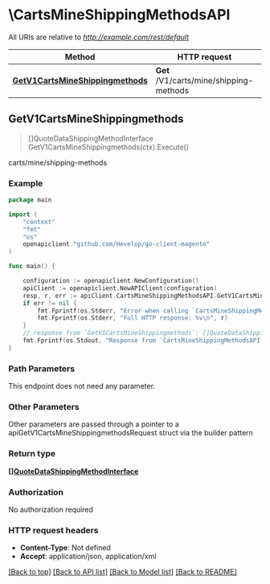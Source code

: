 # \CartsMineShippingMethodsAPI

All URIs are relative to *http://example.com/rest/default*

Method | HTTP request | Description
------------- | ------------- | -------------
[**GetV1CartsMineShippingmethods**](CartsMineShippingMethodsAPI.md#GetV1CartsMineShippingmethods) | **Get** /V1/carts/mine/shipping-methods | carts/mine/shipping-methods



## GetV1CartsMineShippingmethods

> []QuoteDataShippingMethodInterface GetV1CartsMineShippingmethods(ctx).Execute()

carts/mine/shipping-methods



### Example

```go
package main

import (
	"context"
	"fmt"
	"os"
	openapiclient "github.com/Hevelop/go-client-magento"
)

func main() {

	configuration := openapiclient.NewConfiguration()
	apiClient := openapiclient.NewAPIClient(configuration)
	resp, r, err := apiClient.CartsMineShippingMethodsAPI.GetV1CartsMineShippingmethods(context.Background()).Execute()
	if err != nil {
		fmt.Fprintf(os.Stderr, "Error when calling `CartsMineShippingMethodsAPI.GetV1CartsMineShippingmethods``: %v\n", err)
		fmt.Fprintf(os.Stderr, "Full HTTP response: %v\n", r)
	}
	// response from `GetV1CartsMineShippingmethods`: []QuoteDataShippingMethodInterface
	fmt.Fprintf(os.Stdout, "Response from `CartsMineShippingMethodsAPI.GetV1CartsMineShippingmethods`: %v\n", resp)
}
```

### Path Parameters

This endpoint does not need any parameter.

### Other Parameters

Other parameters are passed through a pointer to a apiGetV1CartsMineShippingmethodsRequest struct via the builder pattern


### Return type

[**[]QuoteDataShippingMethodInterface**](QuoteDataShippingMethodInterface.md)

### Authorization

No authorization required

### HTTP request headers

- **Content-Type**: Not defined
- **Accept**: application/json, application/xml

[[Back to top]](#) [[Back to API list]](../README.md#documentation-for-api-endpoints)
[[Back to Model list]](../README.md#documentation-for-models)
[[Back to README]](../README.md)

